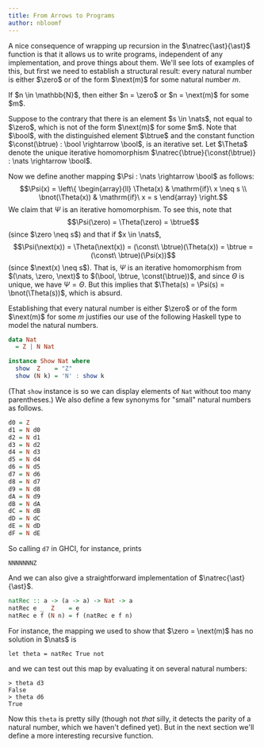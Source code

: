 ```yaml
---
title: From Arrows to Programs
author: nbloomf
---
```


A nice consequence of wrapping up recursion in the $\natrec{\ast}{\ast}$ function is that it allows us to write programs, independent of any implementation, and prove things about them. We'll see lots of examples of this, but first we need to establish a structural result: every natural number is either $\zero$ or of the form $\next(m)$ for some natural number $m$.

<div class="result">
<div class="lemma">
<p>If $n \in \mathbb{N}$, then either $n = \zero$ or $n = \next(m)$ for some $m$.</p>
</div>

<div class="proof">
Suppose to the contrary that there is an element $s \in \nats$, not equal to $\zero$, which is not of the form $\next(m)$ for some $m$. Note that $\bool$, with the distinguished element $\btrue$ and the constant function $\const(\btrue) : \bool \rightarrow \bool$, is an iterative set. Let $\Theta$ denote the unique iterative homomorphism $\natrec{\btrue}{\const(\btrue)} : \nats \rightarrow \bool$.

Now we define another mapping $\Psi : \nats \rightarrow \bool$ as follows: $$\Psi(x) = \left\{ \begin{array}{ll} \Theta(x) & \mathrm{if}\ x \neq s \\ \bnot(\Theta(x)) & \mathrm{if}\ x = s \end{array} \right.$$ We claim that $\Psi$ is an iterative homomorphism. To see this, note that $$\Psi(\zero) = \Theta(\zero) = \btrue$$ (since $\zero \neq s$) and that if $x \in \nats$, $$\Psi(\next(x)) = \Theta(\next(x)) = (\const\ \btrue)(\Theta(x)) = \btrue = (\const\ \btrue)(\Psi(x))$$ (since $\next(x) \neq s$). That is, $\Psi$ is an iterative homomorphism from $(\nats, \zero, \next)$ to $(\bool, \btrue, \const(\btrue))$, and since $\Theta$ is unique, we have $\Psi = \Theta$. But this implies that $\Theta(s) = \Psi(s) = \bnot(\Theta(s))$, which is absurd.
</div>
</div>

Establishing that every natural number is either $\zero$ or of the form $\next(m)$ for some $m$ justifies our use of the following Haskell type to model the natural numbers.


```haskell
data Nat
  = Z | N Nat

instance Show Nat where
  show  Z    = "Z"
  show (N k) = 'N' : show k
```


(That ``show`` instance is so we can display elements of ``Nat`` without too many parentheses.) We also define a few synonyms for "small" natural numbers as follows.


```haskell
d0 = Z
d1 = N d0
d2 = N d1
d3 = N d2
d4 = N d3
d5 = N d4
d6 = N d5
d7 = N d6
d8 = N d7
d9 = N d8
dA = N d9
dB = N dA
dC = N dB
dD = N dC
dE = N dD
dF = N dE
```


So calling ``d7`` in GHCI, for instance, prints

    NNNNNNNZ

And we can also give a straightforward implementation of $\natrec{\ast}{\ast}$.


```haskell
natRec :: a -> (a -> a) -> Nat -> a
natRec e _  Z    = e
natRec e f (N n) = f (natRec e f n)
```


For instance, the mapping we used to show that $\zero = \next(m)$ has no solution in $\nats$ is

    let theta = natRec True not

and we can test out this map by evaluating it on several natural numbers:

    > theta d3
    False
    > theta d6
    True

Now this ``theta`` is pretty silly (though not *that* silly, it detects the parity of a natural number, which we haven't defined yet). But in the next section we'll define a more interesting recursive function.
